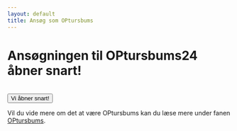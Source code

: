 ```yaml
---
layout: default
title: Ansøg som OPtursbums
---
```

<h1>Ansøgningen til OPtursbums24 åbner snart!</h1>

<p>
	<br/>
  	<a style="text-align: center;">
  	<!-- <a href="https://forms.gle/fmk3CwAgvmHV6vi78" target="_blank"> -->
	<button class="applyBtn">Vi åbner snart! </button></a>

<p>
	Vil du vide mere om det at være OPtursbums kan du læse mere under fanen <a href="https://blivawesome.dk/optursbums.html">OPtursbums</a>.
</p>
